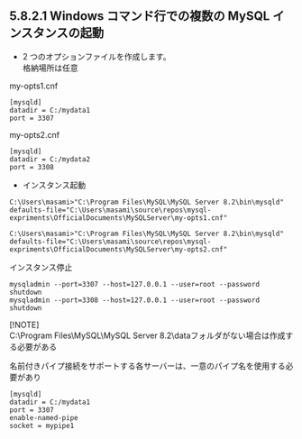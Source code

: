 ## 5.8.2.1 Windows コマンド行での複数の MySQL インスタンスの起動

* 2 つのオプションファイルを作成します。  
格納場所は任意  

my-opts1.cnf
```
[mysqld]
datadir = C:/mydata1
port = 3307
```
my-opts2.cnf

```
[mysqld]
datadir = C:/mydata2
port = 3308
```

* インスタンス起動
```
C:\Users\masami>"C:\Program Files\MySQL\MySQL Server 8.2\bin\mysqld" defaults-file="C:\Users\masami\source\repos\mysql-expriments\OfficialDocuments\MySQLServer\my-opts1.cnf"

C:\Users\masami>"C:\Program Files\MySQL\MySQL Server 8.2\bin\mysqld" defaults-file="C:\Users\masami\source\repos\mysql-expriments\OfficialDocuments\MySQLServer\my-opts2.cnf"
```
インスタンス停止
```
mysqladmin --port=3307 --host=127.0.0.1 --user=root --password shutdown
mysqladmin --port=3308 --host=127.0.0.1 --user=root --password shutdown
```

[!NOTE]  
C:\Program Files\MySQL\MySQL Server 8.2\dataフォルダがない場合は作成する必要がある

名前付きパイプ接続をサポートする各サーバーは、一意のパイプ名を使用する必要があり
```
[mysqld]
datadir = C:/mydata1
port = 3307
enable-named-pipe
socket = mypipe1
```